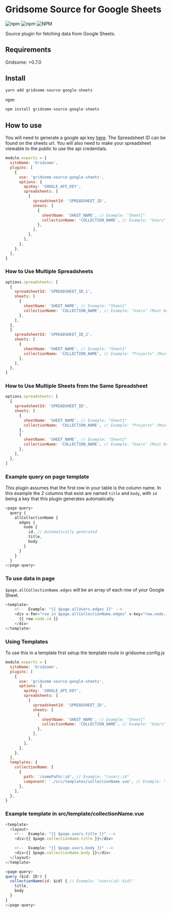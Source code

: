 # Gridsome Source for Google Sheets

![npm](https://img.shields.io/npm/v/gridsome-source-google-sheets.svg)
![npm](https://img.shields.io/npm/dt/gridsome-source-google-sheets.svg)
![NPM](https://img.shields.io/npm/l/gridsome-source-google-sheets.svg)

Source plugin for fetching data from Google Sheets.

## Requirements

Gridsome: >0.7.0

## Install

```js
yarn add gridsome-source-google-sheets
```

npm

```js
npm install gridsome-source-google-sheets
```

## How to use

You will need to generate a google api key [here](https://console.developers.google.com/apis/credentials). The Spreadsheet ID can be found on the sheets url. You will also need to make your spreadsheet viewable to the public to use the api credentials.

```js
module.exports = {
  siteName: 'Gridsome',
  plugins: [
    {
      use: 'gridsome-source-google-sheets',
      options: {
        apiKey: 'GOOGLE_API_KEY',
        spreadsheets: [
          {
            spreadsheetId: 'SPREADSHEET_ID',
            sheets: [
              {
                sheetName: 'SHEET_NAME', // Example: "Sheet1"
                collectionName: 'COLLECTION_NAME', // Example: "Users" (Must be unique)
              },
            ],
          },
        ],
      },
    },
  ],
}
```

### How to Use Multiple Spreadsheets

```js
options.spreadsheets: [
  {
    spreadsheetId: 'SPREADSHEET_ID_1',
    sheets: [
      {
        sheetName: 'SHEET_NAME', // Example: "Sheet1"
        collectionName: 'COLLECTION_NAME', // Example: "Users" (Must be unique)
      },
    ],
  },
  {
    spreadsheetId: 'SPREADSHEET_ID_2',
    sheets: [
      {
        sheetName: 'SHEET_NAME', // Example: "Sheet1"
        collectionName: 'COLLECTION_NAME', // Example: "Projects" (Must be unique)
      },
    ],
  },
]
```

### How to Use Multiple Sheets from the Same Spreadsheet

```js
options.spreadsheets: [
  {
    spreadsheetId: 'SPREADSHEET_ID',
    sheets: [
      {
        sheetName: 'SHEET_NAME', // Example: "Sheet1"
        collectionName: 'COLLECTION_NAME', // Example: "Projects" (Must be unique)
      },
      {
        sheetName: 'SHEET_NAME', // Example: "Sheet2"
        collectionName: 'COLLECTION_NAME', // Example: "Users" (Must be Unique)
      },
    ],
  },
]
```

### Example query on page template

This plugin assumes that the first row in your table is the column name. In this example the 2 columns that exist are named `title` and `body`, with `id` being a key that this plugin generates automatically.

```js
<page-query>
  query {
    allCollectionName {
      edges {
        node {
          id, // Automatically generated
          title,
          body
        }
      }
    }
  }
</page-query>
```

### To use data in page

`$page.allCollectionName.edges` will be an array of each row of your Google Sheet.

```js
<template>
    <!--  Example: "{{ $page.allUsers.edges }}" -->
    <div v-for="row in $page.allCollectionName.edges" v-key="row.node.id">
      {{ row.node.id }}
    </div>
</template>
```

### Using Templates

To use this in a template first setup the template route in gridsome.config.js

```js
module.exports = {
  siteName: 'Gridsome',
  plugins: [
    {
      use: 'gridsome-source-google-sheets',
      options: {
        apiKey: 'GOOGLE_API_KEY',
        spreadsheets: [
          {
            spreadsheetId: 'SPREADSHEET_ID',
            sheets: [
              {
                sheetName: 'SHEET_NAME', // Example: "Sheet1"
                collectionName: 'COLLECTION_NAME', // Example: "Users" (Must be unique)
              },
            ],
          },
        ],
      },
    },
  ],
  templates: {
    collectionName: [
      {
        path: '/somePath/:id', // Example: "/user/:id"
        component: './src/templates/collectionName.vue', // Example: "./src/templates/users.vue"
      },
    ],
  },
}
```

### Example template in src/template/collectionName.vue

```js
<template>
  <layout>
    <!--  Example: "{{ $page.users.title }}" -->
    <div>{{ $page.collectionName.title }}</div>

    <!--  Example: "{{ $page.users.body }}" -->
    <div>{{ $page.collectionName.body }}</div>
  </layout>
</template>

<page-query>
query ($id: ID!) {
  collectionName(id: $id) { // Example: "users(id: $id)"
    title,
    body
  }
}
</page-query>
```

